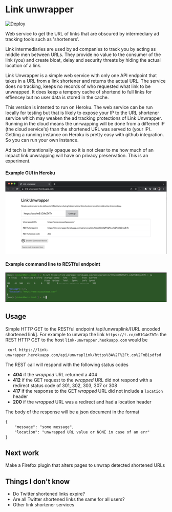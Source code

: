 # Link unwrapper

[![Deploy](https://www.herokucdn.com/deploy/button.svg)](https://heroku.com/deploy)

Web service to get the URL of links that are obscured by intermediary ad tracking tools such as 'shorteners'. 

Link intermediaries are used by ad companies to track you by acting as middle men between URLs. They provide no value to the consumer of the link (you) and create bloat, delay and security threats by hiding the actual location of a link.

Link Unwrapper is a simple web service with only one API endpoint that takes in a URL from a link shortener and returns the actual URL. The service does no tracking, keeps no records of who requested what link to be unwrapped. It does keep a tempory cache of shortend to full links for effiencey but no user data is stored in the cache. 

This version is intented to run on Heroku. The web service can be run locally for testing but that is likely to expose your IP to the URL shortener service which may weaken the ad tracking protections of Link Unwrapper. Running in the cloud means the unrwapping will be done from a differnet IP (the cloud service's) than the shortened URL was served to (your IP). Getting a running instance on Heroku is pretty easy with github integration. So you can run your own instance.

Ad tech is intentionally opaque so it is not clear to me how much of an impact link unwrapping will have on privacy preservation. This is an experiment.

#### Example GUI in Heroku
![](docs/media/link_unwrapper_web_gui.png)

#### Example command line to RESTful endpoint
![](docs/media/link_unwrapper_cli.png)

## Usage
Simple HTTP GET to the RESTful endpoint /api/unwraplink/[URL encoded shortened link]. For example to unwrap the link `https://t.co/mB1G4eZhTn` the REST HTTP GET to the host `link-unwrapper.heokuapp.com` would be

```
 curl https://link-unwrapper.herokuapp.com/api/unwraplink/https%3A%2F%2Ft.co%2FmB1sdfsd
```

The REST call will respond with the following status codes
- __404__ if the _wrapped_ URL returned a 404
- __412__ if the GET request to the _wrapped_ URL did not respond with a redirect status code of 301, 302, 303, 307 or 308
- __417__ if the response to the GET _wrapped_ URL did not include a `location` header
- __200__ if the _wrapped_ URL was a redirect and had a location header

The body of the response will be a json document in the format 

```
{
    "message": "some message",
    "location": "unwrapped URL value or NONE in case of an err"
}
```

## Next work

Make a Firefox plugin that alters pages to unwrap detected shortened URLs

## Things I don't know

- Do Twitter shortened links expire?
- Are all Twitter shortened links the same for all users?
- Other link shortener services